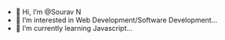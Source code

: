 - 👋 Hi, I’m @Sourav N
- 👀 I’m interested in Web Development/Software Development...
- 🌱 I’m currently learning  Javascript...

<!---
souravkashyap0/souravkashyap0 is a ✨ special ✨ repository because its `README.md` (this file) appears on your GitHub profile.
You can click the Preview link to take a look at your changes.
--->
